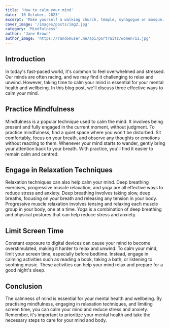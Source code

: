 ```yaml
---
title: 'How to calm your mind'
date: '10 October, 2023'
excerpt: 'Make yourself a walking church, temple, synagogue or mosque. Make yourself a place of peace, a fountain of compassion. It’s easy to hate, mistrust, or argue. Do the more difficult thing, and love.'
cover_image: '/images/posts/img2.jpg'
category: 'Mindfulness'
author: 'Jane Brown'
author_image: 'https://randomuser.me/api/portraits/women/11.jpg'
---
```


<!-- Markdow generator - https://jaspervdj.be/lorem-markdownum/ -->

## Introduction

In today's fast-paced world, it's common to feel overwhelmed and stressed. Our minds are often racing, and we may find it challenging to relax and unwind. However, taking time to calm your mind is essential for your mental health and wellbeing. In this blog post, we'll discuss three effective ways to calm your mind.

## Practice Mindfulness

Mindfulness is a popular technique used to calm the mind. It involves being present and fully engaged in the current moment, without judgment. To practice mindfulness, find a quiet space where you won't be disturbed. Sit comfortably, focus on your breath, and observe any thoughts or emotions without reacting to them. Whenever your mind starts to wander, gently bring your attention back to your breath. With practice, you'll find it easier to remain calm and centred.

## Engage in Relaxation Techniques

Relaxation techniques can also help calm your mind. Deep breathing exercises, progressive muscle relaxation, and yoga are all effective ways to reduce stress and anxiety. Deep breathing involves taking slow, deep breaths, focusing on your breath and releasing any tension in your body. Progressive muscle relaxation involves tensing and relaxing each muscle group in your body, one at a time. Yoga is a combination of deep breathing and physical postures that can help reduce stress and anxiety.

## Limit Screen Time

Constant exposure to digital devices can cause your mind to become overstimulated, making it harder to relax and unwind. To calm your mind, limit your screen time, especially before bedtime. Instead, engage in calming activities such as reading a book, taking a bath, or listening to soothing music. These activities can help your mind relax and prepare for a good night's sleep.

## Conclusion

The calmness of mind is essential for your mental health and wellbeing. By practising mindfulness, engaging in relaxation techniques, and limiting screen time, you can calm your mind and reduce stress and anxiety. Remember, it's important to prioritize your mental health and take the necessary steps to care for your mind and body.
